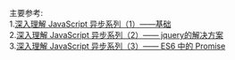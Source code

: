 主要参考:  
1.[深入理解 JavaScript 异步系列（1）——基础](https://www.cnblogs.com/wangfupeng1988/p/6513070.html)  
2.[深入理解 JavaScript 异步系列（2）—— jquery的解决方案](https://www.cnblogs.com/wangfupeng1988/p/6515779.html)  
3.[深入理解 JavaScript 异步系列（3）—— ES6 中的 Promise](https://www.cnblogs.com/wangfupeng1988/p/6515855.html)  

